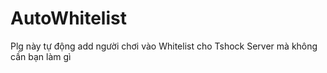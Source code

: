# AutoWhitelist
Plg này tự động add người chơi vào Whitelist cho Tshock Server mà không cần bạn làm gì
